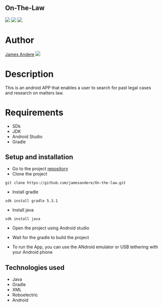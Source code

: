 ## On-The-Law

 ![](https://img.shields.io/badge/Android-project-brightgreen.svg)
 ![](https://img.shields.io/badge/Language-Java%20-orange.svg)
 ![](https://img.shields.io/badge/Tests-Roboelectric-blue.svg)


# Author
 [James Andere](https://github.com/jamesandere) ![](https://img.shields.io/badge/Programmer-Verified-brightgreen.svg)
# Description
 This is an android APP that enables a user to search for past legal cases and research on matters law.

# Requirements

* SDk
* JDK
* Android Studio
* Gradle

## Setup and installation
* Go to the project [repository](https://github.com/jamesandere/On-the-law)
* Clone the project

```
git clone https://github.com/jamesandere/On-the-law.git
```

* Install gradle
```
sdk install gradle 5.3.1
```
* Install java
```
sdk install java
```
* Open the project using Android studio
* Wait for the gradle to build the project

* To run the App, you can use the ANdroid emulator or USB tethering with your Android phone

## Technologies used
 * Java
 * Gradle
 * XML
 * Roboelectric
 * Android
